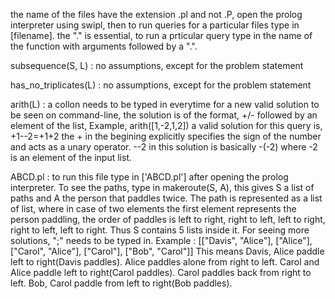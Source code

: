 the name of the files have the extension .pl and not .P, open the prolog interpreter using swipl, then to run queries for a particular files
type in [filename]. the "." is essential, to run a prticular query type in the name of the function with arguments followed by a ".".


subsequence(S, L) : no assumptions, except for the problem statement

has_no_triplicates(L) : no assumptions, except for the problem statement

arith(L) : a collon needs to be typed in everytime for a new valid solution to be seen on command-line, the solution is of the format, 
           +/- followed by an element of the list, Example,
            arith([1,-2,1,2])
            a valid solution for this query is, +1--2=+1+2
            the + in the begining explicitly specifies the sign of the number and acts as a unary operator.
            --2 in this solution is basically -(-2) where -2 is an element of the input list.


ABCD.pl : to run this file type in ['ABCD.pl']  after opening the prolog interpreter. To see the paths, type in makeroute(S, A), this gives
          S a list of paths and A the person that paddles twice. The path is represented as a list of list, where in case of two elements the first element represents the person paddling, the order of paddles is left to right, right to left, left to right, right to left, left to right. Thus S contains 5 lists inside it. For seeing more solutions, ";" needs to be typed in.
          Example :
          [["Davis", "Alice"], ["Alice"], ["Carol", "Alice"], ["Carol"], ["Bob", "Carol"]]
          This means Davis, Alice paddle left to right(Davis paddles).
          Alice paddles alone from right to left.
          Carol and Alice paddle left to right(Carol paddles).
          Carol paddles back from right to left.
          Bob, Carol paddle from left to right(Bob paddles).